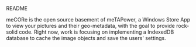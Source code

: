 README

meCORe is the open source basement of meTAPower, a Windows Store App to view your pictures and their geo-metadata, with the goal to provide rock-solid code.
Right now, work is focusing on implementing a IndexedDB database to cache the image objects and save the users' settings.

